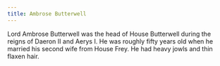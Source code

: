```yaml
---
title: Ambrose Butterwell
---
```


Lord Ambrose Butterwell was the head of House Butterwell during the reigns of Daeron II and Aerys I. He was roughly fifty years old when he married his second wife from House Frey. He had heavy jowls and thin flaxen hair.


